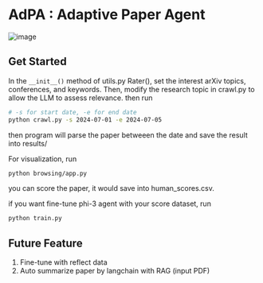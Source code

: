 # AdPA : Adaptive Paper Agent

![image](https://github.com/user-attachments/assets/b94e9a0c-50b2-4263-8e51-1a9e3045f0a2)



## Get Started
In the `__init__()` method of utils.py Rater(), set the interest arXiv topics, conferences, and keywords. 
Then, modify the research topic in crawl.py to allow the LLM to assess relevance.
then run
```bash
# -s for start date, -e for end date
python crawl.py -s 2024-07-01 -e 2024-07-05
```
then program will parse the paper betweeen the date and save the result into results/

For visualization, run
```bash
python browsing/app.py
```
you can score the paper, it would save into human_scores.csv.

if you want fine-tune phi-3 agent with your score dataset, run
```bash
python train.py
```

## Future Feature
1. Fine-tune with reflect data
2. Auto summarize paper by langchain with RAG (input PDF)
